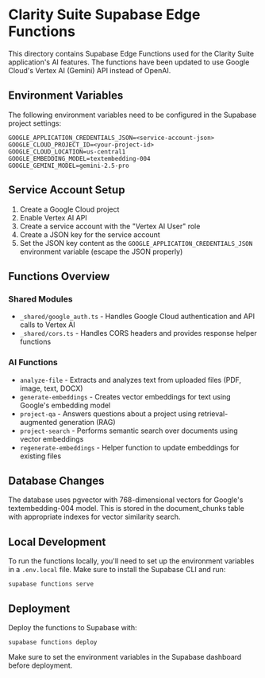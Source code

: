# Clarity Suite Supabase Edge Functions

This directory contains Supabase Edge Functions used for the Clarity Suite application's AI features. The functions have been updated to use Google Cloud's Vertex AI (Gemini) API instead of OpenAI.

## Environment Variables

The following environment variables need to be configured in the Supabase project settings:

```
GOOGLE_APPLICATION_CREDENTIALS_JSON=<service-account-json>
GOOGLE_CLOUD_PROJECT_ID=<your-project-id>
GOOGLE_CLOUD_LOCATION=us-central1
GOOGLE_EMBEDDING_MODEL=textembedding-004
GOOGLE_GEMINI_MODEL=gemini-2.5-pro
```

## Service Account Setup

1. Create a Google Cloud project
2. Enable Vertex AI API
3. Create a service account with the "Vertex AI User" role
4. Create a JSON key for the service account
5. Set the JSON key content as the `GOOGLE_APPLICATION_CREDENTIALS_JSON` environment variable (escape the JSON properly)

## Functions Overview

### Shared Modules

- `_shared/google_auth.ts` - Handles Google Cloud authentication and API calls to Vertex AI
- `_shared/cors.ts` - Handles CORS headers and provides response helper functions

### AI Functions

- `analyze-file` - Extracts and analyzes text from uploaded files (PDF, image, text, DOCX)
- `generate-embeddings` - Creates vector embeddings for text using Google's embedding model
- `project-qa` - Answers questions about a project using retrieval-augmented generation (RAG)
- `project-search` - Performs semantic search over documents using vector embeddings
- `regenerate-embeddings` - Helper function to update embeddings for existing files

## Database Changes

The database uses pgvector with 768-dimensional vectors for Google's textembedding-004 model. This is stored in the document_chunks table with appropriate indexes for vector similarity search.

## Local Development

To run the functions locally, you'll need to set up the environment variables in a `.env.local` file. Make sure to install the Supabase CLI and run:

```
supabase functions serve
```

## Deployment

Deploy the functions to Supabase with:

```
supabase functions deploy
```

Make sure to set the environment variables in the Supabase dashboard before deployment. 